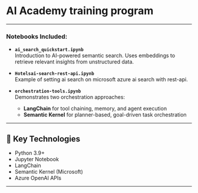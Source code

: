# AI Academy training program 

---


### Notebooks Included:

- **`ai_search_quickstart.ipynb`**  
  Introduction to AI-powered semantic search. Uses embeddings to retrieve relevant insights from unstructured data.

- **`Hotelsai-search-rest-api.ipynb`**  
  Example of setting ai search on microsoft azure ai search with rest-api.

- **`orchestration-tools.ipynb`**  
  Demonstrates two orchestration approaches:  
  - **LangChain** for tool chaining, memory, and agent execution  
  - **Semantic Kernel** for planner-based, goal-driven task orchestration

---

## 🧠 Key Technologies

- Python 3.9+
- Jupyter Notebook
- LangChain
- Semantic Kernel (Microsoft)
- Azure OpenAI APIs

---

